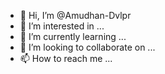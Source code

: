 - 👋 Hi, I’m @Amudhan-Dvlpr
- 👀 I’m interested in ...
- 🌱 I’m currently learning ...
- 💞️ I’m looking to collaborate on ...
- 📫 How to reach me ...

<!---
Amudhan-Dvlpr/Amudhan-Dvlpr is a ✨ special ✨ repository because its `README.md` (this file) appears on your GitHub profile.
You can click the Preview link to take a look at your changes.
--->
